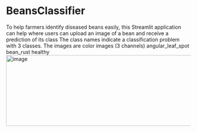 # BeansClassifier
To help farmers identify diseased beans easily, this Streamlit application can help where users can upload an image of a bean and receive a prediction of its class
The class names indicate a classification problem with 3 classes.
The images are color images (3 channels)
angular_leaf_spot
bean_rust
healthy
<img width="940" height="193" alt="image" src="https://github.com/user-attachments/assets/059030fe-728a-4245-b996-a16522591ab8" />
